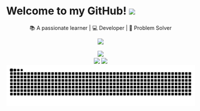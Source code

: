 # Welcome to my GitHub! <img src="https://media.giphy.com/media/hvRJCLFzcasrR4ia7z/giphy.gif" width="25px">

<div align="center">
  
  📚 A passionate learner | 💻 Developer | 🎯 Problem Solver
  
  [<img src="https://img.shields.io/badge/Blog-FF4088?style=for-the-badge&logo=hugo&logoColor=white" />](https://wanghaoyuuu-github-io.pages.dev/)
  
  <img src="https://profile-counter.glitch.me/WangHaoyuuu/count.svg" />

</div>

<div align="center">
  <img height="180em" src="https://github-readme-stats.vercel.app/api?username=WangHaoyuuu&show_icons=true&theme=tokyonight"/>
  <img height="180em" src="https://github-readme-stats.vercel.app/api/top-langs/?username=WangHaoyuuu&layout=compact&theme=tokyonight"/>
</div>

<div align="center">
  <picture>
    <source
      media="(prefers-color-scheme: dark)"
      srcset="https://raw.githubusercontent.com/WangHaoyuuu/WangHaoyuuu/output/github-contribution-grid-snake-dark.svg"
    />
    <source
      media="(prefers-color-scheme: light)"
      srcset="https://raw.githubusercontent.com/WangHaoyuuu/WangHaoyuuu/output/github-contribution-grid-snake.svg"
    />
    <img
      alt="github contribution grid snake animation"
      src="https://raw.githubusercontent.com/WangHaoyuuu/WangHaoyuuu/output/github-contribution-grid-snake.svg"
    />
  </picture>
</div>

<!--
**WangHaoyuuu/WangHaoyuuu** is a ✨ _special_ ✨ repository because its `README.md` (this file) appears on your GitHub profile.

Here are some ideas to get you started:

- 🔭 I'm currently working on ...
- 🌱 I'm currently learning ...
- 👯 I'm looking to collaborate on ...
- 🤔 I'm looking for help with ...
- 💬 Ask me about ...
- 📫 How to reach me: ...
- 😄 Pronouns: ...
- ⚡ Fun fact: ...
-->
